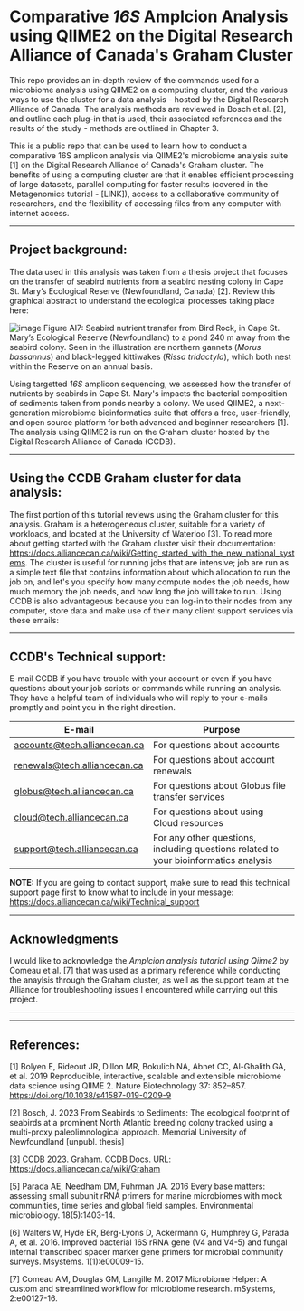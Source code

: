 # **Comparative *16S* Amplcion Analysis using QIIME2 on the Digital Research Alliance of Canada's Graham Cluster**

  This repo provides an in-depth review of the commands used for a microbiome analysis using QIIME2 on a computing cluster, and the various ways to use the cluster for a data analysis - hosted by the Digital Research Alliance of Canada. The analysis methods are reviewed in Bosch et al. [2], and outline each plug-in that is used, their associated references and the results of the study - methods are outlined in Chapter 3. 

  This is a public repo that can be used to learn how to conduct a comparative 16S amplicon analysis via QIIME2's microbiome analysis suite [1] on the Digital Research Alliance of Canada's Graham cluster. The benefits of using a computing cluster are that it enables efficient processing of large datasets, parallel computing for faster results (covered in the Metagenomics  tutorial - [LINK]), access to a collaborative community of researchers, and the flexibility of accessing files from any computer with internet access.


___


## **Project background:**

  The data used in this analysis was taken from a thesis project that focuses on the transfer of seabird nutrients from a seabird nesting colony in Cape St. Mary’s Ecological Reserve (Newfoundland, Canada) [2]. Review this graphical abstract to understand the ecological processes taking place here:

![image](https://github.com/johannabosch/QIIME2_for_Graham/assets/126937348/9ec5fe4e-161f-4e4c-9c4b-d93eb391cef2)
Figure AI7: Seabird nutrient transfer from Bird Rock, in Cape St. Mary’s Ecological Reserve (Newfoundland) to a pond 240 m away from the seabird colony. Seen in the illustration are northern gannets (*Morus bassannus*) and black-legged kittiwakes (*Rissa tridactyla*), which both nest within the Reserve on an annual basis.                                                                    

  Using targetted *16S* amplicon sequencing, we assessed how the transfer of nutrients by seabirds in Cape St. Mary's impacts the bacterial composition of sediments taken from ponds nearby a colony. We used QIIME2, a next-generation microbiome bioinformatics suite that offers a free, user-friendly, and open source platform for both advanced and beginner researchers [1]. The analysis using QIIME2 is run on the Graham cluster hosted by the Digital Research Alliance of Canada (CCDB).


___


## **Using the CCDB Graham cluster for data analysis:**

  The first portion of this tutorial reviews using the Graham cluster for this analysis. Graham is a heterogeneous cluster, suitable for a variety of workloads, and located at the University of Waterloo [3]. To read more about getting started with the Graham cluster visit their documentation: https://docs.alliancecan.ca/wiki/Getting_started_with_the_new_national_systems. The cluster is useful for running jobs that are intensive; job are run as a simple text file that contains information about which allocation to run the job on, and let's you specify how many compute nodes the job needs, how much memory the job needs, and how long the job will take to run. Using CCDB is also advantageous because you can log-in to their nodes from any computer, store data and make use of their many client support services via these emails:


___


## **CCDB's Technical support:**
  E-mail CCDB if you have trouble with your account or even if you have questions about your job scripts or commands while running an analysis. They have a helpful team of individuals who will reply to your e-mails promptly and point you in the right direction.

E-mail|Purpose|
|----|-----|
accounts@tech.alliancecan.ca | For questions about accounts | 
renewals@tech.alliancecan.ca | For questions about account renewals |
globus@tech.alliancecan.ca | For questions about Globus file transfer services |
cloud@tech.alliancecan.ca | For questions about using Cloud resources |
support@tech.alliancecan.ca | For any other questions, including questions related to your bioinformatics analysis |

**NOTE:** If you are going to contact support, make sure to read this technical support page first to know what to include in your message: https://docs.alliancecan.ca/wiki/Technical_support 

___

## **Acknowledgments**
  I would like to acknowledge the *Amplcion analysis tutorial using Qiime2* by Comeau et al. [7] that was used as a primary reference while conducting the anaylsis through the Graham cluster, as well as the support team at the Alliance for troubleshooting issues I encountered while carrying out this project.
___
___

## **References:**

[1] Bolyen E, Rideout JR, Dillon MR, Bokulich NA, Abnet CC, Al-Ghalith GA, et al. 2019 Reproducible, interactive, scalable and extensible microbiome data science using QIIME 2. Nature Biotechnology 37: 852–857. https://doi.org/10.1038/s41587-019-0209-9

[2] Bosch, J. 2023 From Seabirds to Sediments: The ecological footprint of seabirds at a prominent North Atlantic breeding
colony tracked using a multi-proxy paleolimnological approach. Memorial University of Newfoundland [unpubl. thesis]

[3] CCDB 2023. Graham. CCDB Docs. URL: https://docs.alliancecan.ca/wiki/Graham 

[5] Parada AE, Needham DM, Fuhrman JA. 2016 Every base matters: assessing small subunit rRNA primers for marine microbiomes with mock communities, time series and global field samples. Environmental microbiology. 18(5):1403-14.

[6] Walters W, Hyde ER, Berg-Lyons D, Ackermann G, Humphrey G, Parada A, et al. 2016. Improved bacterial 16S rRNA gene (V4 and V4-5) and fungal internal transcribed spacer marker gene primers for microbial community surveys. Msystems. 1(1):e00009-15.

[7] Comeau AM, Douglas GM, Langille M. 2017 Microbiome Helper: A custom and streamlined workflow for microbiome research. mSystems, 2:e00127-16.
